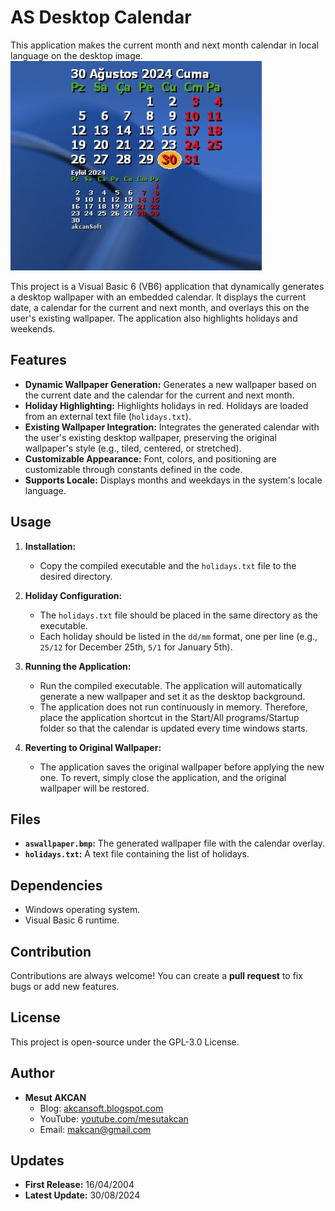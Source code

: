 # AS Desktop Calendar
This application makes the current month and next month calendar in local language on the desktop image.
![Screenshot](https://github.com/akcansoft/Desktop-Calendar/blob/main/ss-1.jpg)

This project is a Visual Basic 6 (VB6) application that dynamically generates a desktop wallpaper with an embedded calendar.
It displays the current date, a calendar for the current and next month, and overlays this on the user's existing wallpaper.
The application also highlights holidays and weekends.

## Features

- **Dynamic Wallpaper Generation:** Generates a new wallpaper based on the current date and the calendar for the current and next month.
- **Holiday Highlighting:** Highlights holidays in red. Holidays are loaded from an external text file (`holidays.txt`).
- **Existing Wallpaper Integration:** Integrates the generated calendar with the user's existing desktop wallpaper, preserving the original wallpaper's style (e.g., tiled, centered, or stretched).
- **Customizable Appearance:** Font, colors, and positioning are customizable through constants defined in the code.
- **Supports Locale:** Displays months and weekdays in the system's locale language.

## Usage

1. **Installation:**
   - Copy the compiled executable and the `holidays.txt` file to the desired directory.

2. **Holiday Configuration:**
   - The `holidays.txt` file should be placed in the same directory as the executable.
   - Each holiday should be listed in the `dd/mm` format, one per line (e.g., `25/12` for December 25th, `5/1` for January 5th).

3. **Running the Application:**
   - Run the compiled executable. The application will automatically generate a new wallpaper and set it as the desktop background.
   - The application does not run continuously in memory. Therefore, place the application shortcut in the Start/All programs/Startup folder so that the calendar is updated every time windows starts.

4. **Reverting to Original Wallpaper:**
   - The application saves the original wallpaper before applying the new one. To revert, simply close the application, and the original wallpaper will be restored.

## Files

- **`aswallpaper.bmp`:** The generated wallpaper file with the calendar overlay.
- **`holidays.txt`:** A text file containing the list of holidays.

## Dependencies

- Windows operating system.
- Visual Basic 6 runtime.

## Contribution
Contributions are always welcome! You can create a **pull request** to fix bugs or add new features.

## License

This project is open-source under the GPL-3.0 License.

## Author

- **Mesut AKCAN**  
  - Blog: [akcansoft.blogspot.com](http://akcansoft.blogspot.com)  
  - YouTube: [youtube.com/mesutakcan](http://youtube.com/mesutakcan)  
  - Email: [makcan@gmail.com](mailto:makcan@gmail.com)

## Updates

- **First Release:** 16/04/2004
- **Latest Update:** 30/08/2024

